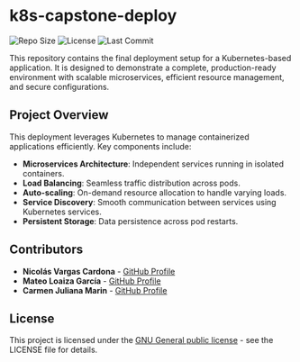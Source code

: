 # k8s-capstone-deploy

![Repo Size](https://img.shields.io/github/repo-size/VargasCardona/k8s-capstone-deploy)
![License](https://img.shields.io/github/license/VargasCardona/k8s-capstone-deploy)
![Last Commit](https://img.shields.io/github/last-commit/VargasCardona/k8s-capstone-deploy)


This repository contains the final deployment setup for a Kubernetes-based application. It is designed to demonstrate a complete, production-ready environment with scalable microservices, efficient resource management, and secure configurations.

## **Project Overview**
This deployment leverages Kubernetes to manage containerized applications efficiently. Key components include:

- **Microservices Architecture**: Independent services running in isolated containers.
- **Load Balancing**: Seamless traffic distribution across pods.
- **Auto-scaling**: On-demand resource allocation to handle varying loads.
- **Service Discovery**: Smooth communication between services using Kubernetes services.
- **Persistent Storage**: Data persistence across pod restarts.

## Contributors

- **Nicolás Vargas Cardona** - [GitHub Profile](https://github.com/VargasCardona)
- **Mateo Loaiza García** - [GitHub Profile](https://github.com/Matthub05)
- **Carmen Juliana Marin** - [GitHub Profile](https://github.com/julianaMarin12)

## License
This project is licensed under the [GNU General public license](https://www.gnu.org/licenses/) - see the LICENSE file for details.
